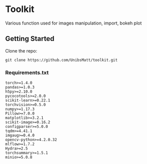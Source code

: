 # Toolkit 
Various function used for images manipulation, import, bokeh plot

## Getting Started

Clone the repo:
```
git clone https://github.com/UnibsMatt/toolkit.git
```

### Requirements.txt
```
torch>=1.4.0
pandas>=1.0.3
h5py>=2.10.0
pycocotools>=2.0.0
scikit-learn>=0.22.1
torchvision>=0.5.0
numpy>=1.17.3
Pillow>=7.0.0
matplotlib>=3.2.1
scikit-image>=0.16.2
configparser>=5.0.0
tqdm>=4.41.1
imgaug>=0.4.0
opencv-python>=4.2.0.32
mlflow>=1.7.2
Hydra>=2.5
torchsummary>=1.5.1
minio>=5.0.8
```